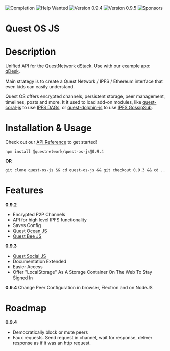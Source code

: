 ![Completion](https://img.shields.io/badge/completion-14%25-orange) ![Help Wanted](https://img.shields.io/badge/%20-help--wanted-%23159818) ![Version 0.9.4](https://img.shields.io/badge/version-v0.9.4-green) ![Version 0.9.5](https://img.shields.io/badge/version-v0.9.5-blue) ![Sponsors](https://img.shields.io/badge/sponsors-0-red)

# Quest OS JS

# Description
Unified API for the QuestNetwork dStack. Use with our example app: [qDesk](qDesk).

Main strategy is to create a Quest Network / IPFS / Ethereum interface that even kids can easily understand.

Quest OS offers encrypted channels, persistent storage, peer management, timelines, posts and more. It it used to load add-on modules, like [quest-coral-js](quest-coral-js) to use [IPFS DAGs](https://docs.ipfs.io/concepts/merkle-dag/), or [quest-dolphin-js](quest-dolphin-js) to use [IPFS GossipSub](https://blog.ipfs.io/2020-05-20-gossipsub-v1.1/).

# Installation & Usage
Check out our [API Reference](api.md) to get started!


``npm install @questnetwork/quest-os-js@0.9.4``

**OR**  

```
git clone quest-os-js && cd quest-os-js && git checkout 0.9.3 && cd ..
```

# Features

**0.9.2**
- Encrypted P2P Channels
- API for high level IPFS functionality
- Saves Config
- [Quest Ocean JS](quest-ocean-js)
- [Quest Bee JS](quest-bee-js)


**0.9.3**
- [Quest Social JS](quest-social-js)
- Documentation Extended
- Easier Access
- Offer "LocalStorage" As A Storage Container On The Web To Stay Signed In

**0.9.4**
Change Peer Configuration in browser, Electron and on NodeJS

# Roadmap

**0.9.4**
- Democratically block or mute peers
- Faux requests. Send request in channel, wait for response, deliver response as if it was an http request.
